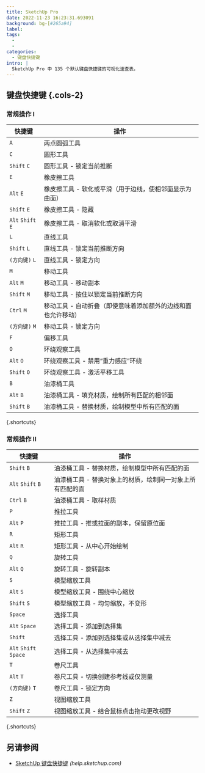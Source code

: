 ```yaml
---
title: SketchUp Pro
date: 2022-11-23 16:23:31.693091
background: bg-[#265a94]
label:
tags:
  -
  -
categories:
  - 键盘快捷键
intro: |
  SketchUp Pro 中 135 个默认键盘快捷键的可视化速查表。
---
```


## 键盘快捷键 {.cols-2}

### 常规操作 I

| 快捷键            | 操作                                                                               |
| ----------------- | ---------------------------------------------------------------------------------- |
| `A`               | 两点圆弧工具                                                                       |
| `C`               | 圆形工具                                                                           |
| `Shift` `C`       | 圆形工具 - 锁定当前推断                                                            |
| `E`               | 橡皮擦工具                                                                         |
| `Alt` `E`         | 橡皮擦工具 - 软化或平滑（用于边线，使相邻面显示为曲面）                              |
| `Shift` `E`       | 橡皮擦工具 - 隐藏                                                                  |
| `Alt` `Shift` `E` | 橡皮擦工具 - 取消软化或取消平滑                                                      |
| `L`               | 直线工具                                                                           |
| `Shift` `L`       | 直线工具 - 锁定当前推断方向                                                        |
| `(方向键)` `L`    | 直线工具 - 锁定方向                                                                |
| `M`               | 移动工具                                                                           |
| `Alt` `M`         | 移动工具 - 移动副本                                                                |
| `Shift` `M`       | 移动工具 - 按住以锁定当前推断方向                                                  |
| `Ctrl` `M`        | 移动工具 - 自动折叠（即使意味着添加额外的边线和面也允许移动）                      |
| `(方向键)` `M`    | 移动工具 - 锁定方向                                                                |
| `F`               | 偏移工具                                                                           |
| `O`               | 环绕观察工具                                                                       |
| `Alt` `O`         | 环绕观察工具 - 禁用“重力感应”环绕                                                  |
| `Shift` `O`       | 环绕观察工具 - 激活平移工具                                                        |
| `B`               | 油漆桶工具                                                                         |
| `Alt` `B`         | 油漆桶工具 - 填充材质，绘制所有匹配的相邻面                                        |
| `Shift` `B`       | 油漆桶工具 - 替换材质，绘制模型中所有匹配的面                                      |

{.shortcuts}

### 常规操作 II

| 快捷键              | 操作                                                                               |
| --------------------- | ---------------------------------------------------------------------------------- |
| `Shift` `B`           | 油漆桶工具 - 替换材质，绘制模型中所有匹配的面                                      |
| `Alt` `Shift` `B`     | 油漆桶工具 - 替换对象上的材质，绘制同一对象上所有匹配的面                            |
| `Ctrl` `B`            | 油漆桶工具 - 取样材质                                                              |
| `P`                   | 推拉工具                                                                           |
| `Alt` `P`             | 推拉工具 - 推或拉面的副本，保留原位面                                                |
| `R`                   | 矩形工具                                                                           |
| `Alt` `R`             | 矩形工具 - 从中心开始绘制                                                          |
| `Q`                   | 旋转工具                                                                           |
| `Alt` `Q`             | 旋转工具 - 旋转副本                                                                |
| `S`                   | 模型缩放工具                                                                       |
| `Alt` `S`             | 模型缩放工具 - 围绕中心缩放                                                        |
| `Shift` `S`           | 模型缩放工具 - 均匀缩放，不变形                                                    |
| `Space`               | 选择工具                                                                           |
| `Alt` `Space`         | 选择工具 - 添加到选择集                                                            |
| `Shift`               | 选择工具 - 添加到选择集或从选择集中减去                                            |
| `Alt` `Shift` `Space` | 选择工具 - 从选择集中减去                                                          |
| `T`                   | 卷尺工具                                                                           |
| `Alt` `T`             | 卷尺工具 - 切换创建参考线或仅测量                                                  |
| `(方向键)` `T`        | 卷尺工具 - 锁定方向                                                                |
| `Z`                   | 视图缩放工具                                                                       |
| `Shift` `Z`           | 视图缩放工具 - 结合鼠标点击拖动更改视野                                            |

{.shortcuts}

## 另请参阅

- [SketchUp 键盘快捷键](https://help.sketchup.com/en/sketchup/getting-started-sketchup#qrc)
  _(help.sketchup.com)_
